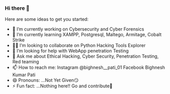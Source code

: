 ### Hi there 👋


Here are some ideas to get you started:

- 🔭 I’m currently working on Cybersecurity and Cyber Forensics
- 🌱 I’m currently learning XAMPP, Postgresql, Maltego, Armitage, Cobalt Strike
- 👨‍💻 I’m looking to collaborate on Python Hacking Tools Explorer
- 🤔 I’m looking for help with WebApp penetration Testing
- 💬 Ask me about Ethical Hacking, Cyber Security, Penetration Testing, Red teaming
- 📫 How to reach me: Instagram @bighnesh__pati_01 Facebook Bighnesh Kumar Pati
- 😄 Pronouns: ...Not Yet Given😏
- ⚡ Fun fact: ...Nothing here!! Go and contribute🧐
